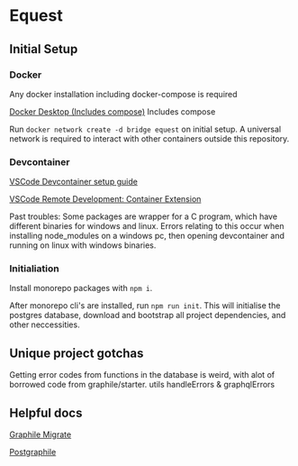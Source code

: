 # Equest

## Initial Setup

### Docker

Any docker installation including docker-compose is required

[Docker Desktop (Includes compose)](https://www.docker.com/products/docker-desktop) Includes compose

Run `docker network create -d bridge equest` on initial setup. A universal network is required to interact with other containers outside this repository.

### Devcontainer

[VSCode Devcontainer setup guide](https://code.visualstudio.com/docs/remote/containers)

[VSCode Remote Development: Container Extension](https://marketplace.visualstudio.com/items?itemName=ms-vscode-remote.remote-containers)

Past troubles: Some packages are wrapper for a C program, which have different binaries for windows and linux. Errors relating to this occur when installing node_modules on a windows pc, then opening devcontainer and running on linux with windows binaries.

### Initialiation

Install monorepo packages with `npm i`.

After monorepo cli's are installed, run `npm run init`. This will initialise the postgres database, download and bootstrap all project dependencies, and other neccessities.

## Unique project gotchas

Getting error codes from functions in the database is weird, with alot of borrowed code from graphile/starter. utils handleErrors & graphqlErrors

## Helpful docs

[Graphile Migrate](https://github.com/graphile/migrate)

[Postgraphile](https://www.graphile.org/postgraphile/introduction/)
